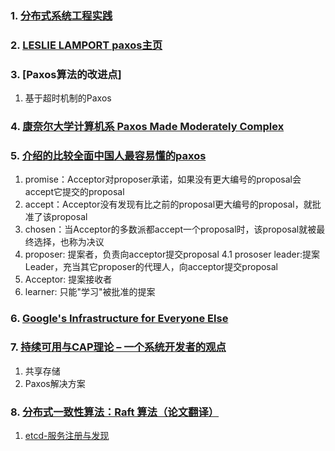 ### 1. [分布式系统工程实践](http://docs.linuxtone.org/ebooks/Architecture/%E5%88%86%E5%B8%83%E5%BC%8F%E7%B3%BB%E7%BB%9F%E5%B7%A5%E7%A8%8B%E5%AE%9E%E8%B7%B5_taobao.pdf)

### 2. [LESLIE LAMPORT paxos主页](http://www.lamport.org/)

### 3. [Paxos算法的改进点]

1. 基于超时机制的Paxos

### 4. [康奈尔大学计算机系 Paxos Made Moderately Complex](http://paxos.systems/index.html)

### 5. [介绍的比较全面中国人最容易懂的paxos](http://blog.csdn.net/dellme99/article/details/14162159)

1. promise：Acceptor对proposer承诺，如果没有更大编号的proposal会accept它提交的proposal
2. accept：Acceptor没有发现有比之前的proposal更大编号的proposal，就批准了该proposal
3. chosen：当Acceptor的多数派都accept一个proposal时，该proposal就被最终选择，也称为决议
4. proposer: 提案者，负责向acceptor提交proposal
4.1 prososer leader:提案Leader，充当其它proposer的代理人，向acceptor提交proposal
5. Acceptor: 提案接收者
6. learner: 只能"学习"被批准的提案

### 6. [Google's Infrastructure for Everyone Else](https://github.com/GIFEE/GIFEE)

### 7. [持续可用与CAP理论 – 一个系统开发者的观点](https://yq.aliyun.com/articles/26616?spm=5176.100239.blogcont54371.22.CNYIu3)

1. 共享存储
2. Paxos解决方案

### 8. [分布式一致性算法：Raft 算法（论文翻译）](https://yq.aliyun.com/articles/71302?spm=5176.100239.blogcont54371.21.aMG8QJ)

1. [etcd-服务注册与发现](http://ralphbupt.github.io/2017/05/04/etcd-%E6%9C%8D%E5%8A%A1%E6%B3%A8%E5%86%8C%E4%B8%8E%E5%8F%91%E7%8E%B0/)


